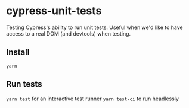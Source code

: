# cypress-unit-tests

Testing Cypress's ability to run unit tests. Useful when we'd like to have access to a real DOM (and devtools) when testing.

## Install

`yarn`

## Run tests

`yarn test` for an interactive test runner
`yarn test-ci` to run headlessly
